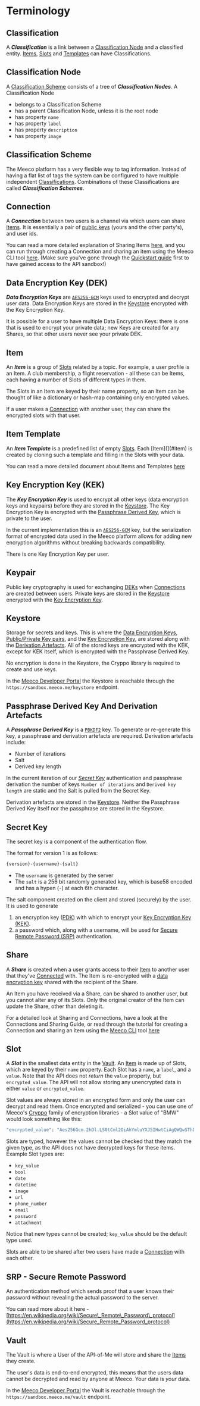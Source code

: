 # Terminology

## Classification

A _**Classification**_ is a link between a [Classification Node](#classification-node) and a classified entity.
[Items](#item), [Slots](#slot) and [Templates](#item-template) can have Classifications.

## Classification Node

A [Classification Scheme](#classification-scheme) consists of a tree of _**Classification Nodes**_. A Classification Node

* belongs to a Classification Scheme
* has a parent Classification Node, unless it is the root node
* has property `name`
* has property `label`
* has property `description`
* has property `image`

## Classification Scheme

The Meeco platform has a very flexible way to tag information. Instead of having a flat list of tags the system can be configured to have multiple independent [Classifications](#classification). Combinations of these Classifications are called _**Classification Schemes**_.

## Connection

A _**Connection**_ between two users is a channel via which users can share [Items](#item).
It is essentially a pair of [public keys](#keypair) (yours and the other party's), and user ids.

You can read a more detailed explanation of Sharing Items [here](connections-and-sharing.md), and you can run through creating a Connection and sharing an item using the Meeco CLI tool [here](connections-and-sharing.md). (Make sure you've gone through the [Quickstart guide](../getting-started/quickstart.md) first to have gained access to the API sandbox!)

## Data Encryption Key \(DEK\)

_**Data Encryption Keys**_ are [`AES256-GCM`](https://en.wikipedia.org/wiki/Advanced_Encryption_Standard) keys used to encrypted and decrypt user data. Data Encryption Keys are stored in the [Keystore](#keystore) encrypted with the Key Encryption Key.

It is possible for a user to have multiple Data Encryption Keys: there is one that is used to encrypt your private data; new Keys are created for any Shares, so that other users never see your private DEK.

## Item

An _**Item**_ is a group of [Slots](#slot) related by a topic. For example, a user profile is an Item. A club membership, a flight reservation - all these can be Items, each having a number of Slots of different types in them.

The Slots in an Item are keyed by their name property, so an Item can be thought of like a dictionary or hash-map containing only encrypted values.

If a user makes a [Connection](#connection) with another user, they can share the encrypted slots with that user.

## Item Template

An _**Item Template**_ is a predefined list of empty [Slots](#slot). Each [Item](](#item) is created by cloning such a template and filling in the Slots with your data.

You can read a more detailed document about Items and Templates [here](items-and-slots.md)

## Key Encryption Key \(KEK\)

The _**Key Encryption Key**_ is used to encrypt all other keys \(data encryption keys and keypairs\) before they are stored in the [Keystore](#keystore).
The Key Encryption Key is encrypted with the [Passphrase Derived Key](#passphrase-derived-key-and-derivation-artefacts), which is private to the user.

In the current implementation this is an [`AES256-GCM`](https://en.wikipedia.org/wiki/Advanced_Encryption_Standard) key, but the serialization format of encrypted data used in the Meeco platform allows for adding new encryption algorithms without breaking backwards compatibility.

There is one Key Encryption Key per user.

## Keypair

Public key cryptography is used for exchanging [DEKs](#data-encryption-key-dek) when [Connections](#connection) are created between users.
Private keys are stored in the [Keystore](#keystore) encrypted with the [Key Encryption Key](#key-encryption-key-key).

## Keystore

Storage for secrets and keys. This is where the [Data Encryption Keys](#data-encryption-key-dek), [Public/Private Key pairs](#keypair), and the [Key Encryption Key](terminology.md#key-encryption-key-kek), are stored along with the [Derivation Artefacts](#passphrase-derived-key-and-derivation-artefacts).
All of the stored keys are encrypted with the KEK, except for KEK itself, which is encrypted with the Passphrase Derived Key.

No encryption is done in the Keystore, the Cryppo library is required to create and use keys.

In the [Meeco Developer Portal](https://dev.meeco.me) the Keystore is reachable through the `https://sandbox.meeco.me/keystore` endpoint.

## Passphrase Derived Key And Derivation Artefacts

A _**Passphrase Derived Key**_ is a [`PBKDF2`](https://en.wikipedia.org/wiki/PBKDF2) key.
To generate or re-generate this key, a passphrase and derivation artefacts are required. Derivation artefacts include:

* Number of iterations
* Salt
* Derived key length

In the current iteration of our [_Secret Key_](terminology.md#secret-key) authentication and passphrase derivation the number of keys `Number of iterations` and `Derived key length` are static and the Salt is pulled from the Secret Key.

Derivation artefacts are stored in the [Keystore](#keystore). Neither the Passphrase Derived Key itself nor the passphrase are stored in the Keystore.

## Secret Key

The secret key is a component of the authentication flow.

The format for version 1 is as follows:

```bash
{version}-{username}-{salt}
```

* The `username` is generated by the server
* The `salt` is a 256 bit randomly generated key, which is base58 encoded and has a hypen \(`-`\) at each 6th character.

The salt component created on the client and stored \(securely\) by the user.
It is used to generate
1. an encryption key ([PDK](#passphrase-derived-key-and-derivation-artefacts)) with which to encrypt your [Key Encryption Key (KEK)](#key-encryption-key-kek).
2. a password which, along with a username, will be used for [Secure Remote Password (SRP)](#srp---secure-remote-password) authentication.

## Share

A _**Share**_ is created when a user grants access to their [Item](#item) to another user that they've [Connected](#connection) with.
The Item is re-encrypted with a [data encryption key](#data-encryption-key-dek) shared with the recipient of the Share.

An Item you have received via a Share, can be shared to another user, but you cannot alter any of its Slots.
Only the original creator of the Item can update the Share, other than deleting it.

For a detailed look at Sharing and Connections, have a look at the Connections and Sharing Guide, or read through the tutorial for creating a Connection and sharing an item using the [Meeco CLI](../tools/meeco-cli.md) tool [here](connections-and-sharing.md)

## Slot

A _**Slot**_ in the smallest data entity in the [Vault](#vault). An [Item](#item) is made up of Slots, which are keyed by their `name` property.
Each Slot has a `name`, a `label`, and a `value`. Note that the API does not _return_ the `value` property, but `encrypted_value`.
The API will not allow storing any unencrypted data in either `value` or `encrypted_value`.

Slot values are always stored in an encrypted form and only the user can decrypt and read them.
Once encrypted and serialized - you can use one of Meeco's [Cryppo](../tools/cryppo.md) family of encryption libraries - a Slot value of "BMW" would look something like this:

```bash
"encrypted_value": "Aes256Gcm.2hDl.LS0tCml2OiAhYmluYXJ5IHwtCiAgQWQwSThDZk5qRnFycmFuMAphdDogIWJpbmFyeSB8LQogIDJXVklzbUxOSWVoOHZIVDB1ZzBtZVE9PQphZDogbm9uQQo="
```

Slots are typed, however the values cannot be checked that they match the given type, as the API does not have decrypted keys for these items.
Example Slot types are:

* `key_value`
* `bool`
* `date`
* `datetime`
* `image`
* `url`
* `phone_number`
* `email`
* `password`
* `attachment`

Notice that new types cannot be created; `key_value` should be the default type used.

Slots are able to be shared after two users have made a [Connection](#connection) with each other.

## SRP - Secure Remote Password

An authentication method which sends proof that a user knows their password without revealing the actual password to the server.

You can read more about it here - [https://en.wikipedia.org/wiki/Secure\_Remote\_Password\_protocol](https://en.wikipedia.org/wiki/Secure_Remote_Password_protocol)

## Vault

The Vault is where a User of the API-of-Me will store and share the [Items](#item) they create.

The user's data is end-to-end encrypted, this means that the users data cannot be decrypted and read by anyone at Meeco. Your data is _your_ data.

In the [Meeco Developer Portal](https://dev.meeco.me) the Vault is reachable through the `https://sandbox.meeco.me/vault` endpoint.
